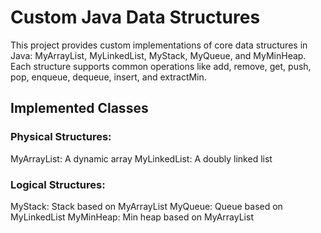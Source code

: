 # Custom Java Data Structures

This project provides custom implementations of core data structures in Java: MyArrayList, MyLinkedList, MyStack, MyQueue, and MyMinHeap. Each structure supports common operations like add, remove, get, push, pop, enqueue, dequeue, insert, and extractMin.

##  Implemented Classes

### Physical Structures:
MyArrayList: A dynamic array
MyLinkedList: A doubly linked list

### Logical Structures:
MyStack: Stack based on MyArrayList
MyQueue: Queue based on MyLinkedList
MyMinHeap: Min heap based on MyArrayList


